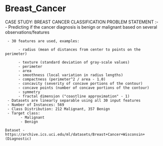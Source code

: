 # Breast_Cancer

 CASE STUDY: BREAST CANCER CLASSIFICATION
 PROBLEM STATEMENT :-
     - Predicting if the cancer diagnosis is benign or malignant based on several observations/features 
     
     - 30 features are used, examples:
     
          - radius (mean of distances from center to points on the perimeter)
          
          - texture (standard deviation of gray-scale values)
          - perimeter
          - area
          - smoothness (local variation in radius lengths)
          - compactness (perimeter^2 / area - 1.0)
          - concavity (severity of concave portions of the contour)
          - concave points (number of concave portions of the contour)
          - symmetry 
          - fractal dimension ("coastline approximation" - 1)
     - Datasets are linearly separable using all 30 input features
     - Number of Instances: 569
     - Class Distribution: 212 Malignant, 357 Benign
     - Target class:
           - Malignant
           - Benign
 
    Dataset - https://archive.ics.uci.edu/ml/datasets/Breast+Cancer+Wisconsin+(Diagnostic)
